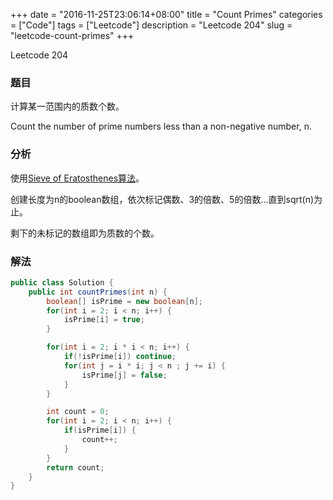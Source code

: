 +++
date = "2016-11-25T23:06:14+08:00"
title = "Count Primes"
categories = ["Code"]
tags = ["Leetcode"]
description = "Leetcode 204"
slug = "leetcode-count-primes"
+++


Leetcode 204

### 题目

计算某一范围内的质数个数。

Count the number of prime numbers less than a non-negative number, n.

### 分析

使用[Sieve of Eratosthenes算法](http://en.wikipedia.org/wiki/Sieve_of_Eratosthenes)。

创建长度为n的boolean数组，依次标记偶数、3的倍数、5的倍数...直到sqrt(n)为止。

剩下的未标记的数组即为质数的个数。

### 解法

```java
public class Solution {
    public int countPrimes(int n) {
        boolean[] isPrime = new boolean[n];
        for(int i = 2; i < n; i++) {
            isPrime[i] = true;
        }

        for(int i = 2; i * i < n; i++) {
            if(!isPrime[i]) continue;
            for(int j = i * i; j < n ; j += i) {
                isPrime[j] = false;
            }
        }

        int count = 0;
        for(int i = 2; i < n; i++) {
            if(isPrime[i]) {
                count++;
            }
        }
        return count;
    }
}
```